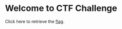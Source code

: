 # Welcome to CTF Challenge

Click here to retrieve the [flag](https://www.youtube.com/watch?v=dQw4w9WgXcQ).